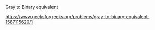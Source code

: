 Gray to Binary equivalent

https://www.geeksforgeeks.org/problems/gray-to-binary-equivalent-1587115620/1
